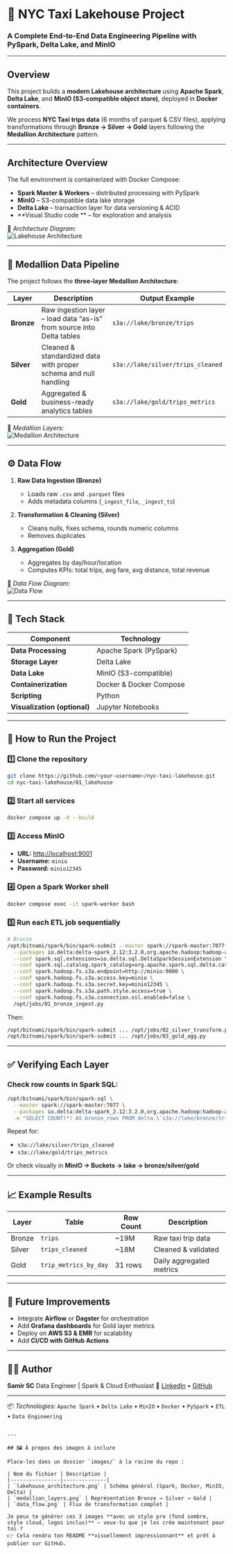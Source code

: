 # 🚖 NYC Taxi Lakehouse Project  
### A Complete End-to-End Data Engineering Pipeline with PySpark, Delta Lake, and MinIO
---

## Overview
This project builds a **modern Lakehouse architecture** using **Apache Spark**, **Delta Lake**, and **MinIO (S3-compatible object store)**, deployed in **Docker containers**.

We process **NYC Taxi trips data** (6 months of parquet & CSV files), applying transformations through **Bronze → Silver → Gold** layers following the **Medallion Architecture** pattern.

---

## Architecture Overview

The full environment is containerized with Docker Compose:

- **Spark Master & Workers** – distributed processing with PySpark  
- **MinIO** – S3-compatible data lake storage  
- **Delta Lake** – transaction layer for data versioning & ACID  
- **Visual Studio code ** – for exploration and analysis  

📸 *Architecture Diagram:*  
![Lakehouse Architecture](images/lakehouse_architecture.png)

---

## 🔁 Medallion Data Pipeline

The project follows the **three-layer Medallion Architecture**:

| Layer | Description | Output Example |
|-------|--------------|----------------|
| **Bronze** | Raw ingestion layer – load data “as-is” from source into Delta tables | `s3a://lake/bronze/trips` |
| **Silver** | Cleaned & standardized data with proper schema and null handling | `s3a://lake/silver/trips_cleaned` |
| **Gold** | Aggregated & business-ready analytics tables | `s3a://lake/gold/trips_metrics` |

📸 *Medallion Layers:*  
![Medallion Architecture](images/medallion_layers.png)

---

## ⚙️ Data Flow

1. **Raw Data Ingestion (Bronze)**
   - Loads raw `.csv` and `.parquet` files
   - Adds metadata columns (`_ingest_file`, `_ingest_ts`)

2. **Transformation & Cleaning (Silver)**
   - Cleans nulls, fixes schema, rounds numeric columns
   - Removes duplicates

3. **Aggregation (Gold)**
   - Aggregates by day/hour/location
   - Computes KPIs: total trips, avg fare, avg distance, total revenue

📸 *Data Flow Diagram:*  
![Data Flow](images/data_flow.png)

---

## 🧰 Tech Stack

| Component | Technology |
|------------|-------------|
| **Data Processing** | Apache Spark (PySpark) |
| **Storage Layer** | Delta Lake |
| **Data Lake** | MinIO (S3-compatible) |
| **Containerization** | Docker & Docker Compose |
| **Scripting** | Python |
| **Visualization (optional)** | Jupyter Notebooks |

---

## 🚀 How to Run the Project

### 1️⃣ Clone the repository
```bash
git clone https://github.com/<your-username>/nyc-taxi-lakehouse.git
cd nyc-taxi-lakehouse/01_lakehouse
````

### 2️⃣ Start all services

```bash
docker compose up -d --build
```

### 3️⃣ Access MinIO

* **URL:** [http://localhost:9001](http://localhost:9001)
* **Username:** `minio`
* **Password:** `minio12345`

### 4️⃣ Open a Spark Worker shell

```bash
docker compose exec -it spark-worker bash
```

### 5️⃣ Run each ETL job sequentially

```bash
# Bronze
/opt/bitnami/spark/bin/spark-submit --master spark://spark-master:7077 \
  --packages io.delta:delta-spark_2.12:3.2.0,org.apache.hadoop:hadoop-aws:3.3.4,com.amazonaws:aws-java-sdk-bundle:1.12.262 \
  --conf spark.sql.extensions=io.delta.sql.DeltaSparkSessionExtension \
  --conf spark.sql.catalog.spark_catalog=org.apache.spark.sql.delta.catalog.DeltaCatalog \
  --conf spark.hadoop.fs.s3a.endpoint=http://minio:9000 \
  --conf spark.hadoop.fs.s3a.access.key=minio \
  --conf spark.hadoop.fs.s3a.secret.key=minio12345 \
  --conf spark.hadoop.fs.s3a.path.style.access=true \
  --conf spark.hadoop.fs.s3a.connection.ssl.enabled=false \
  /opt/jobs/01_bronze_ingest.py
```

Then:

```bash
/opt/bitnami/spark/bin/spark-submit ... /opt/jobs/02_silver_transform.py
/opt/bitnami/spark/bin/spark-submit ... /opt/jobs/03_gold_agg.py
```

---

## ✅ Verifying Each Layer

### Check row counts in Spark SQL:

```bash
/opt/bitnami/spark/bin/spark-sql \
  --master spark://spark-master:7077 \
  --packages io.delta:delta-spark_2.12:3.2.0,org.apache.hadoop:hadoop-aws:3.3.4,com.amazonaws:aws-java-sdk-bundle:1.12.262 \
  -e "SELECT COUNT(*) AS bronze_rows FROM delta.\`s3a://lake/bronze/trips\`;"
```

Repeat for:

* `s3a://lake/silver/trips_cleaned`
* `s3a://lake/gold/trips_metrics`

Or check visually in **MinIO → Buckets → lake → bronze/silver/gold**

---

## 📈 Example Results

| Layer  | Table                 | Row Count | Description              |
| ------ | --------------------- | --------- | ------------------------ |
| Bronze | `trips`               | ~19M      | Raw taxi trip data       |
| Silver | `trips_cleaned`       | ~18M      | Cleaned & validated      |
| Gold   | `trip_metrics_by_day` | 31 rows   | Daily aggregated metrics |

---

## 🌟 Future Improvements

* Integrate **Airflow** or **Dagster** for orchestration
* Add **Grafana dashboards** for Gold layer metrics
* Deploy on **AWS S3 & EMR** for scalability
* Add **CI/CD with GitHub Actions**

---

## 👨‍💻 Author

**Samir SC**
Data Engineer | Spark & Cloud Enthusiast
🔗 [LinkedIn](https://linkedin.com) • [GitHub](https://github.com)

---

📦 *Technologies:*
`Apache Spark` • `Delta Lake` • `MinIO` • `Docker` • `PySpark` • `ETL` • `Data Engineering`

```

---

## 🖼️ À propos des images à inclure

Place-les dans un dossier `images/` à la racine du repo :

| Nom du fichier | Description |
|----------------|--------------|
| `lakehouse_architecture.png` | Schéma général (Spark, Docker, MinIO, Delta) |
| `medallion_layers.png` | Représentation Bronze → Silver → Gold |
| `data_flow.png` | Flux de transformation complet |

Je peux te générer ces 3 images **avec un style pro (fond sombre, style cloud, logos inclus)** — veux-tu que je les crée maintenant pour toi ?  
👉 Cela rendra ton README **visuellement impressionnant** et prêt à publier sur GitHub.
```
